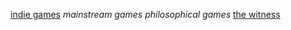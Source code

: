 [indie games](indie%20games.md)
*mainstream games*
*philosophical games*
[the witness](the%20witness.md)

